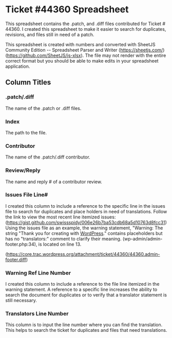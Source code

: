 # Ticket #44360 Spreadsheet
This spreadsheet contains the .patch, and .diff files contributed for Ticket # 44360. I created this spreadsheet to make it easier to search for duplicates, revisions, and files still in need of a patch.

This spreadsheet is created with numbers and converted with SheetJS Community Edition
-- Spreadsheet Parser and Writer (https://sheetjs.com/) (https://github.com/SheetJS/js-xlsx).
The file may not render with the entire correct format but you should be able to make edits in your spreadsheet application.

## Column Titles

### .patch/.diff
The name of the .patch or .diff files.

### Index
The path to the file.

### Contributor
The name of the .patch/.diff contributor.

### Review/Reply
The name and reply # of a contributor review.

### Issues File Line#
I created this column to include a reference to the specific line in the issues file to search for duplicates and place holders in need of translations.
Follow the link to view the most recent line itemized issues:
(https://gist.github.com/swissspidy/006e26b7ba53cdb68a5d10763d8fcc31)
Using the issues file as an example, the warning statement, "Warning: The string "Thank you for creating with <a href="%s">WordPress</a>."
contains placeholders but has no "translators:" comment to clarify their meaning.
(wp-admin/admin-footer.php:34), is located on line 13.    

(https://core.trac.wordpress.org/attachment/ticket/44360/44360.admin-footer.diff)   

### Warning Ref Line Number
I created this column to include a reference to the file line itemized in the warning statement. A reference to a specific line increases the ability to search the document for duplicates or to verify that a translator statement is still necessary.   

### Translators Line Number
This column is to input the line number where you can find the translation. This helps to search the ticket for duplicates and files that need translations.
